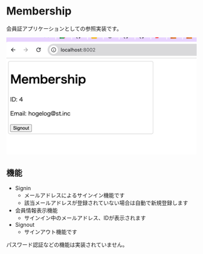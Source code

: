 # Membership
会員証アプリケーションとしての参照実装です。

![](images/03-membership.png)

## 機能

- Signin
  - メールアドレスによるサインイン機能です
  - 該当メールアドレスが登録されていない場合は自動で新規登録します
- 会員情報表示機能
  - サインイン中のメールアドレス、IDが表示されます
- Signout
  - サインアウト機能です

パスワード認証などの機能は実装されていません。
